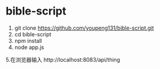 # bible-script
1. git clone https://github.com/youpeng131/bible-script.git
2. cd bible-script
3. npm install 
4. node app.js

5.在浏览器输入    http://localhost:8083/api/thing

